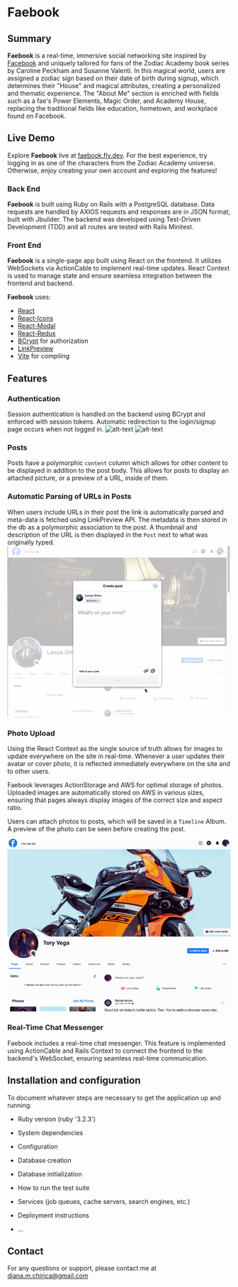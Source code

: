 # Faebook

## Summary

**Faebook** is a real-time, immersive social networking site inspired by [Facebook](https://www.facebook.com) and uniquely tailored for fans of the Zodiac Academy book series by Caroline Peckham and Susanne Valenti. In this magical world, users are assigned a zodiac sign based on their date of birth during signup, which determines their "House" and magical attributes, creating a personalized and thematic experience. The "About Me" section is enriched with fields such as a fae's Power Elements, Magic Order, and Academy House, replacing the traditional fields like education, hometown, and workplace found on Facebook.

## Live Demo

Explore **Faebook** live at [faebook.fly.dev](https://faebook.fly.dev). For the best experience, try logging in as one of the characters from the Zodiac Academy universe. Otherwise, enjoy creating your own account and exploring the features!

### Back End

**Faebook** is built using Ruby on Rails with a PostgreSQL database. Data requests are handled by AXIOS requests and responses are in JSON format, built with Jbuilder. The backend was developed using Test-Driven Development (TDD) and all routes are tested with Rails Minitest.

### Front End

**Faebook** is a single-page app built using React on the frontend. It utilizes WebSockets via ActionCable to implement real-time updates. React Context is used to manage state and ensure seamless integration between the frontend and backend.

**Faebook** uses:

- [React](https://react.dev)
- [React-Icons](https://github.com/react-icons/react-icons)
- [React-Modal](https://github.com/reactjs/react-modal)
- [React-Redux](https://github.com/reactjs/react-redux)
- [BCrypt](https://github.com/codahale/bcrypt-ruby) for authorization
- [LinkPreview](https://www.linkpreview.net/)
- [Vite](https://github.com/vitejs/vite) for compiling

## Features

### Authentication

Session authentication is handled on the backend using BCrypt and enforced with session tokens. Automatic redirection to the login/signup page occurs when not logged in.
![alt-text](/docs/screenshots/login.gif "Photo Upload")
![alt-text](/docs/screenshots/signup.gif "Photo Upload")

### Posts

Posts have a polymorphic `content` column which allows for other content to be displayed in addition to the post body.
This allows for posts to display an attached picture, or a preview of a URL, inside of them.

### Automatic Parsing of URLs in Posts

When users include URLs in their post the link is automatically parsed and meta-data is fetched using LinkPreview API. The metadata is then stored in the db as a polymorphic association to the post.
A thumbnail and description of the URL is then displayed in the `Post` next to what was originally typed.
![alt-text](/docs/gifs/post-url-attached.gif "Photo Upload")

### Photo Upload

Using the React Context as the single source of truth allows for images to update everywhere on the site in real-time. Whenever a user updates their avatar or cover photo, it is reflected immediately everywhere on the site and to other users.

Faebook leverages ActionStorage and AWS for optimal storage of photos. Uploaded images are automatically stored on AWS in various sizes, ensuring that pages always display images of the correct size and aspect ratio.

Users can attach photos to posts, which will be saved in a `Timeline` Album. A preview of the photo can be seen before creating the post.

![alt-text](/docs/gifs/profile-photo-upload.gif "Photo Upload")

### Real-Time Chat Messenger

Faebook includes a real-time chat messenger. This feature is implemented using ActionCable and Rails Context to connect the frontend to the backend's WebSocket, ensuring seamless real-time communication.

## Installation and configuration

To document whatever steps are necessary to get the application up and running:

- Ruby version (ruby '3.2.3')

- System dependencies

- Configuration

- Database creation

- Database initialization

- How to run the test suite

- Services (job queues, cache servers, search engines, etc.)

- Deployment instructions

- ...

## Contact

For any questions or support, please contact me at diana.m.chirica@gmail.com
